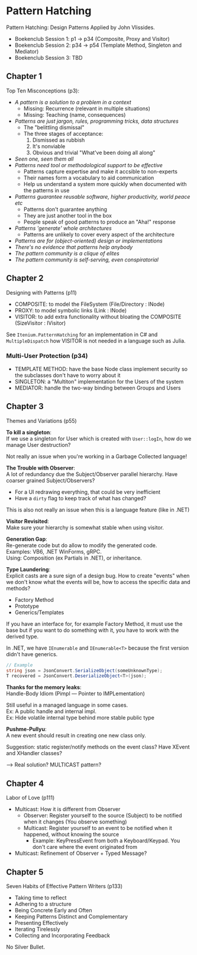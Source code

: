 Pattern Hatching
================

Pattern Hatching: Design Patterns Applied by John Vlissides.

- Boekenclub Session 1: p1 -> p34 (Composite, Proxy and Visitor)
- Boekenclub Session 2: p34 -> p54 (Template Method, Singleton and Mediator)
- Boekenclub Session 3: TBD


Chapter 1
---------

Top Ten Misconceptions (p3):

- _A pattern is a solution to a problem in a context_
    - Missing: Recurrence (relevant in multiple situations)
    - Missing: Teaching (name, consequences)
- _Patterns are just jargon, rules, programming tricks, data structures_
    - The "belittling dismissal"
    - The three stages of acceptance:
        1. Dismissed as rubbish
        2. It's nonviable
        3. Obvious and trivial "What've been doing all along"
- _Seen one, seen them all_
- _Patterns need tool or methodological support to be effective_
    - Patterns capture expertise and make it accsible to non-experts
    - Their names form a vocabulary to aid communication
    - Help us understand a system more quickly when documented with the patterns in use
- _Patterns guarantee reusable software, higher productivity, world peace etc_
    - Patterns don't guarantee anything
    - They are just another tool in the box
    - People speak of good patterns to produce an "Aha!" response
- _Patterns 'generate' whole architectures_
    - Patterns are unlikely to cover every aspect of the architecture
- _Patterns are for (object-oriented) design or implementations_
- _There's no evidence that patterns help anybody_
- _The pattern community is a clique of elites_
- _The pattern community is self-serving, even conspiratorial_

Chapter 2
---------

Designing with Patterns (p11)

- COMPOSITE: to model the FileSystem (File/Directory : INode)
- PROXY: to model symbolic links (Link : INode)
- VISITOR: to add extra functionality without bloating the COMPOSITE (SizeVisitor : IVisitor<int>)

See `Itenium.PatternHatching` for an implementation in C#
and `MultipleDispatch` how VISITOR is not needed in a
language such as Julia.


### Multi-User Protection (p34)

- TEMPLATE METHOD: have the base Node class implement security so the subclasses don't have to worry about it
- SINGLETON: a "Multiton" implementation for the Users of the system
- MEDIATOR: handle the two-way binding between Groups and Users


Chapter 3
---------

Themes and Variations (p55)

**To kill a singleton**:  
If we use a singleton for User which is created with `User::logIn`,
how do we manage User destruction?

Not really an issue when you're working in a Garbage Collected language!


**The Trouble with Observer**:  
A lot of redundancy due the Subject/Observer parallel hierarchy.
Have coarser grained Subject/Observers?

- For a UI redrawing everything, that could be very inefficient
- Have a `dirty` flag to keep track of what has changed?

This is also not really an issue when this is a language feature
(like in .NET)


**Visitor Revisited**:  
Make sure your hierarchy is somewhat stable when using visitor.


**Generation Gap**:  
Re-generate code but do allow to modify the generated code.  
Examples: VB6, .NET WinForms, gRPC.  
Using: Composition (ex Partials in .NET), or inheritance.


**Type Laundering**:  
Explicit casts are a sure sign of a design bug. How to create "events"
when we don't know what the events will be, how to access the specific
data and methods?

- Factory Method
- Prototype
- Generics/Templates

If you have an interface for, for example Factory Method, it must use
the base but if you want to do something with it, you have to work
with the derived type.

In .NET, we have `IEnumerable` and `IEnumerable<T>` because the first
version didn't have generics.

```c#
// Example
string json = JsonConvert.SerializeObject(someUnknownType);
T recovered = JsonConvert.DeserializeObject<T>(json);
```


**Thanks for the memory leaks**:  
Handle-Body Idiom (Pimpl — Pointer to IMPLementation)

Still useful in a managed language in some cases.  
Ex: A public handle and internal impl.  
Ex: Hide volatile internal type behind more stable public type


**Pushme-Pullyu**:  
A new event should result in creating one new class only.

Suggestion: static register/notify methods on the event class?
Have XEvent and XHandler classes?

--> Real solution? MULTICAST pattern?


Chapter 4
---------

Labor of Love (p111)

- Multicast: How it is different from Observer
    - Observer: Register yourself to the source (Subject) to be notified when it changes (You observe something)
    - Multicast: Register yourself to an event to be notified when it happened, without knowing the source
        - Example: KeyPressEvent from both a Keyboard/Keypad. You don't care where the event originated from
- Multicast: Refinement of Observer + Typed Message?


Chapter 5
---------

Seven Habits of Effective Pattern Writers (p133)

- Taking time to reflect
- Adhering to a structure
- Being Concrete Early and Often
- Keeping Patterns Distinct and Complementary
- Presenting Effectively
- Iterating Tirelessly
- Collecting and Incorporating Feedback

No Silver Bullet.
